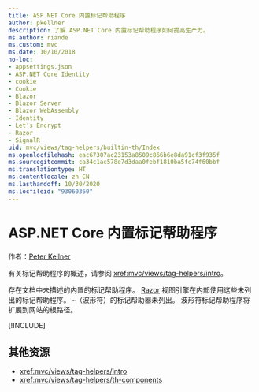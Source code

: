 ```yaml
---
title: ASP.NET Core 内置标记帮助程序
author: pkellner
description: 了解 ASP.NET Core 内置标记帮助程序如何提高生产力。
ms.author: riande
ms.custom: mvc
ms.date: 10/10/2018
no-loc:
- appsettings.json
- ASP.NET Core Identity
- cookie
- Cookie
- Blazor
- Blazor Server
- Blazor WebAssembly
- Identity
- Let's Encrypt
- Razor
- SignalR
uid: mvc/views/tag-helpers/builtin-th/Index
ms.openlocfilehash: eac67307ac23153a8509c866b6e8da91cf3f935f
ms.sourcegitcommit: ca34c1ac578e7d3daa0febf1810ba5fc74f60bbf
ms.translationtype: HT
ms.contentlocale: zh-CN
ms.lasthandoff: 10/30/2020
ms.locfileid: "93060360"
---
```

# <a name="aspnet-core-built-in-tag-helpers"></a>ASP.NET Core 内置标记帮助程序

作者：[Peter Kellner](https://peterkellner.net)

有关标记帮助程序的概述，请参阅 <xref:mvc/views/tag-helpers/intro>。

存在文档中未描述的内置的标记帮助程序。 [Razor](xref:mvc/views/razor) 视图引擎在内部使用这些未列出的标记帮助程序。 `~`（波形符）的标记帮助器未列出。 波形符标记帮助程序将扩展到网站的根路径。

[!INCLUDE[](~/includes/built-in-TH.md)]

## <a name="additional-resources"></a>其他资源

* <xref:mvc/views/tag-helpers/intro>
* <xref:mvc/views/tag-helpers/th-components>

